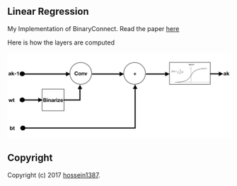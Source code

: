 ## Linear Regression

My Implementation of BinaryConnect. Read the paper [here](https://arxiv.org/abs/1511.00363)

Here is how the layers are computed

<img src="https://github.com/hossein1387/MLExperiments/blob/mnist/Figs/binnect_ak.png" width="700" />

## Copyright

Copyright (c) 2017 [hossein1387](http://hossein1387.github.io/).



